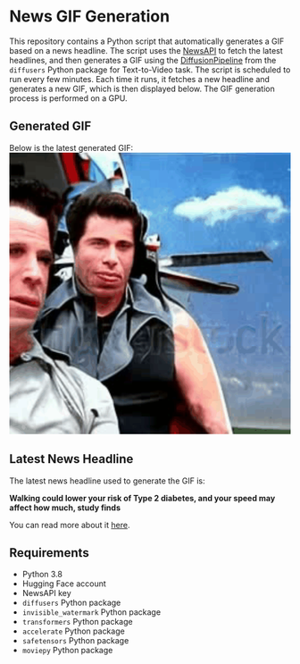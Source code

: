 # News GIF Generation
This repository contains a Python script that automatically generates a GIF based on a news headline. The script uses the [NewsAPI](https://newsapi.org/) to fetch the latest headlines, and then generates a GIF using the [DiffusionPipeline](https://github.com/huggingface/diffusers) from the `diffusers` Python package for Text-to-Video task.
The script is scheduled to run every few minutes. Each time it runs, it fetches a new headline and generates a new GIF, which is then displayed below. The GIF generation process is performed on a GPU.

## Generated GIF
Below is the latest generated GIF:
![Generated GIF](output.gif?raw=true&v=1701374933)

## Latest News Headline
The latest news headline used to generate the GIF is:

**Walking could lower your risk of Type 2 diabetes, and your speed may affect how much, study finds**

You can read more about it [here](https://www.ksl.com/article/50802657/walking-could-lower-your-risk-of-type-2-diabetes-and-your-speed-may-affect-how-much-study-finds).

## Requirements
- Python 3.8
- Hugging Face account
- NewsAPI key
- `diffusers` Python package
- `invisible_watermark` Python package
- `transformers` Python package
- `accelerate` Python package
- `safetensors` Python package
- `moviepy` Python package

